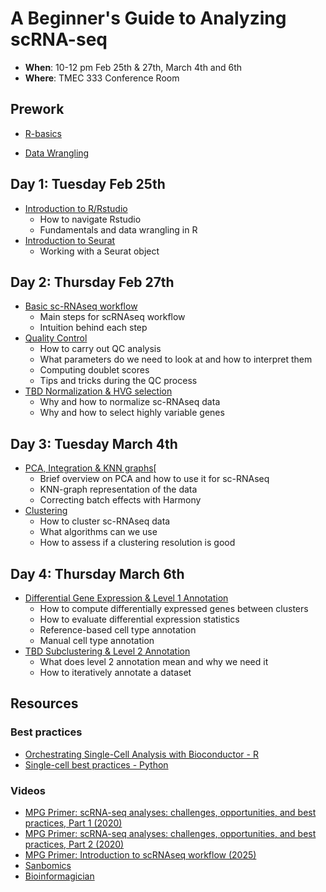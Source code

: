 # A Beginner's Guide to Analyzing scRNA-seq

-   **When**: 10-12 pm Feb 25th & 27th, March 4th and 6th
-   **Where**: TMEC 333 Conference Room

## Prework
-   [R-basics](https://github.com/hms-immunology/scRNA-workshop/blob/main/prework/R-basics.R)

-   [Data Wrangling](https://github.com/hms-immunology/scRNA-workshop/blob/main/prework/data-wrangle-viz-practice.R)

## Day 1: Tuesday Feb 25th

-   [Introduction to R/Rstudio](https://github.com/hms-immunology/intro-R-workshop)
    -   How to navigate Rstudio
    -   Fundamentals and data wrangling in R
-   [Introduction to Seurat](https://github.com/hms-immunology/scRNA-workshop/blob/main/day-1/1-Introduction.pdf)
    -   Working with a Seurat object

## Day 2: Thursday Feb 27th

-   [Basic sc-RNAseq workflow](https://github.com/hms-immunology/scRNA-workshop/blob/main/day-2/1-Basic-scRNAseq-Analysis-Workflow.pdf)
    -   Main steps for scRNAseq workflow
    -   Intuition behind each step
-   [Quality Control](https://github.com/hms-immunology/scRNA-workshop/blob/main/day-2/2-QC.qmd) 
    -   How to carry out QC analysis
    -   What parameters do we need to look at and how to interpret them
    -   Computing doublet scores
    -   Tips and tricks during the QC process
-   [TBD Normalization & HVG selection](https://github.com/hms-immunology/scRNA-workshop/blob/main/day-2/Suppl-norm-hvg.qmd)
    -   Why and how to normalize sc-RNAseq data
    -   Why and how to select highly variable genes

## Day 3: Tuesday March 4th

-   [PCA, Integration & KNN graphs](http://htmlpreview.github.io/?https://github.com/CellDiscoveryNetwork/workshops/blob/main/beginners-guide-to-analyzing-scRNAseq/day-1/4-PCA_Harmony_kNN.html)[
    -   Brief overview on PCA and how to use it for sc-RNAseq
    -   KNN-graph representation of the data
    -   Correcting batch effects with Harmony
-   [Clustering](http://htmlpreview.github.io/?https://github.com/CellDiscoveryNetwork/workshops/blob/main/beginners-guide-to-analyzing-scRNAseq/day-2/6-Clustering.html) 
    -   How to cluster sc-RNAseq data
    -   What algorithms can we use
    -   How to assess if a clustering resolution is good

## Day 4: Thursday March 6th

-   [Differential Gene Expression & Level 1 Annotation](http://htmlpreview.github.io/?https://github.com/CellDiscoveryNetwork/workshops/blob/main/beginners-guide-to-analyzing-scRNAseq/day-2/7-dge-annotlvl1.html) 
    -   How to compute differentially expressed genes between clusters
    -   How to evaluate differential expression statistics
    -   Reference-based cell type annotation
    -   Manual cell type annotation
-   [TBD Subclustering & Level 2 Annotation](http://htmlpreview.github.io/?https://github.com/CellDiscoveryNetwork/workshops/blob/main/beginners-guide-to-analyzing-scRNAseq/day-2/8-Subclustering.html) 
    -   What does level 2 annotation mean and why we need it
    -   How to iteratively annotate a dataset

## Resources

### Best practices
-   [Orchestrating Single-Cell Analysis with Bioconductor - R](https://bioconductor.org/books/3.17/OSCA/index.html#)
-   [Single-cell best practices - Python](https://www.sc-best-practices.org/preamble.html)

### Videos
-   [MPG Primer: scRNA-seq analyses: challenges, opportunities, and best practices, Part 1 (2020)](https://www.youtube.com/watch?v=q--Hr9ZOpH4&pp=ygUUTVBHIHByaW1lciBzY1JOQSBzZXE%3D)
-   [MPG Primer: scRNA-seq analyses: challenges, opportunities, and best practices, Part 2 (2020)](https://www.youtube.com/watch?v=qUjBmCQoKhU&pp=ygUUTVBHIHByaW1lciBzY1JOQSBzZXE%3D)
-   [MPG Primer: Introduction to scRNAseq workflow (2025)](https://www.youtube.com/watch?v=hbLNA635Mzs&pp=ygUUTVBHIHByaW1lciBzY1JOQSBzZXE%3D)
-   [Sanbomics](https://www.youtube.com/@sanbomics)
-   [Bioinformagician](https://www.youtube.com/@Bioinformagician)
